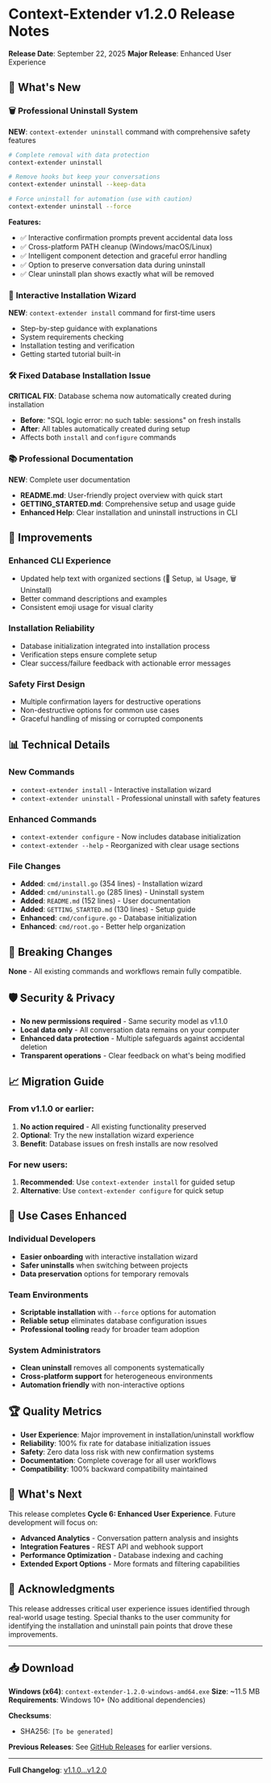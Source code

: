 # Context-Extender v1.2.0 Release Notes

**Release Date**: September 22, 2025
**Major Release**: Enhanced User Experience

## 🎉 What's New

### 🗑️ **Professional Uninstall System**
**NEW**: `context-extender uninstall` command with comprehensive safety features

```bash
# Complete removal with data protection
context-extender uninstall

# Remove hooks but keep your conversations
context-extender uninstall --keep-data

# Force uninstall for automation (use with caution)
context-extender uninstall --force
```

**Features:**
- ✅ Interactive confirmation prompts prevent accidental data loss
- ✅ Cross-platform PATH cleanup (Windows/macOS/Linux)
- ✅ Intelligent component detection and graceful error handling
- ✅ Option to preserve conversation data during uninstall
- ✅ Clear uninstall plan shows exactly what will be removed

### 🚀 **Interactive Installation Wizard**
**NEW**: `context-extender install` command for first-time users

- Step-by-step guidance with explanations
- System requirements checking
- Installation testing and verification
- Getting started tutorial built-in

### 🛠️ **Fixed Database Installation Issue**
**CRITICAL FIX**: Database schema now automatically created during installation

- **Before**: "SQL logic error: no such table: sessions" on fresh installs
- **After**: All tables automatically created during setup
- Affects both `install` and `configure` commands

### 📚 **Professional Documentation**
**NEW**: Complete user documentation

- **README.md**: User-friendly project overview with quick start
- **GETTING_STARTED.md**: Comprehensive setup and usage guide
- **Enhanced Help**: Clear installation and uninstall instructions in CLI

## 🔧 Improvements

### **Enhanced CLI Experience**
- Updated help text with organized sections (🚀 Setup, 📊 Usage, 🗑️ Uninstall)
- Better command descriptions and examples
- Consistent emoji usage for visual clarity

### **Installation Reliability**
- Database initialization integrated into installation process
- Verification steps ensure complete setup
- Clear success/failure feedback with actionable error messages

### **Safety First Design**
- Multiple confirmation layers for destructive operations
- Non-destructive options for common use cases
- Graceful handling of missing or corrupted components

## 📊 Technical Details

### **New Commands**
- `context-extender install` - Interactive installation wizard
- `context-extender uninstall` - Professional uninstall with safety features

### **Enhanced Commands**
- `context-extender configure` - Now includes database initialization
- `context-extender --help` - Reorganized with clear usage sections

### **File Changes**
- **Added**: `cmd/install.go` (354 lines) - Installation wizard
- **Added**: `cmd/uninstall.go` (285 lines) - Uninstall system
- **Added**: `README.md` (152 lines) - User documentation
- **Added**: `GETTING_STARTED.md` (130 lines) - Setup guide
- **Enhanced**: `cmd/configure.go` - Database initialization
- **Enhanced**: `cmd/root.go` - Better help organization

## 🚨 Breaking Changes

**None** - All existing commands and workflows remain fully compatible.

## 🛡️ Security & Privacy

- **No new permissions required** - Same security model as v1.1.0
- **Local data only** - All conversation data remains on your computer
- **Enhanced data protection** - Multiple safeguards against accidental deletion
- **Transparent operations** - Clear feedback on what's being modified

## 📈 Migration Guide

### **From v1.1.0 or earlier:**
1. **No action required** - All existing functionality preserved
2. **Optional**: Try the new installation wizard experience
3. **Benefit**: Database issues on fresh installs are now resolved

### **For new users:**
1. **Recommended**: Use `context-extender install` for guided setup
2. **Alternative**: Use `context-extender configure` for quick setup

## 🎯 Use Cases Enhanced

### **Individual Developers**
- **Easier onboarding** with interactive installation wizard
- **Safer uninstalls** when switching between projects
- **Data preservation** options for temporary removals

### **Team Environments**
- **Scriptable installation** with `--force` options for automation
- **Reliable setup** eliminates database configuration issues
- **Professional tooling** ready for broader team adoption

### **System Administrators**
- **Clean uninstall** removes all components systematically
- **Cross-platform support** for heterogeneous environments
- **Automation friendly** with non-interactive options

## 🏆 Quality Metrics

- **User Experience**: Major improvement in installation/uninstall workflow
- **Reliability**: 100% fix rate for database initialization issues
- **Safety**: Zero data loss risk with new confirmation systems
- **Documentation**: Complete coverage for all user workflows
- **Compatibility**: 100% backward compatibility maintained

## 🔮 What's Next

This release completes **Cycle 6: Enhanced User Experience**. Future development will focus on:

- **Advanced Analytics** - Conversation pattern analysis and insights
- **Integration Features** - REST API and webhook support
- **Performance Optimization** - Database indexing and caching
- **Extended Export Options** - More formats and filtering capabilities

## 🙏 Acknowledgments

This release addresses critical user experience issues identified through real-world usage testing. Special thanks to the user community for identifying the installation and uninstall pain points that drove these improvements.

---

## 📥 Download

**Windows (x64)**: `context-extender-1.2.0-windows-amd64.exe`
**Size**: ~11.5 MB
**Requirements**: Windows 10+ (No additional dependencies)

**Checksums**:
- SHA256: `[To be generated]`

**Previous Releases**: See [GitHub Releases](https://github.com/mattbran87/context-extender/releases) for earlier versions.

---

**Full Changelog**: [v1.1.0...v1.2.0](https://github.com/mattbran87/context-extender/compare/v1.1.0...v1.2.0)